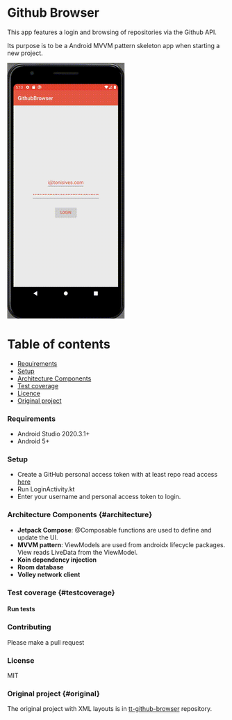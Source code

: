 # Github Browser

This app features a login and browsing of repositories via the Github API.

Its purpose is to be a Android MVVM pattern skeleton app when starting a new project.

![preview](doc/preview.gif)

# Table of contents

* [Requirements](#requirements)
* [Setup](#setup)
* [Architecture Components](#architecture)
* [Test coverage](#testcoverage)
* [Licence](#Licence)
* [Original project](#original)

### Requirements

* Android Studio 2020.3.1+
* Android 5+

### Setup

* Create a GitHub personal access token with at least repo read
  access [here](https://github.com/settings/tokens/)
* Run LoginActivity.kt
* Enter your username and personal access token to login.

### Architecture Components {#architecture}

* **Jetpack Compose**: @Composable functions are used to define and update the UI.
* **MVVM pattern**: ViewModels are used from androidx lifecycle packages. View reads LiveData from
  the ViewModel.
* **Koin dependency injection**
* **Room database**
* **Volley network client**

### Test coverage {#testcoverage}

#### Run tests

### Contributing

Please make a pull request

### License

MIT

### Original project {#original}

The original project with XML layouts is
in [tt-github-browser](https://github.com/tonisives/tt-github-browser) repository.

